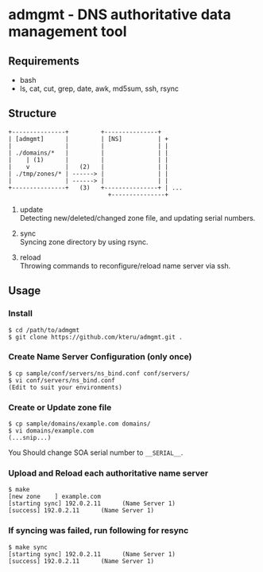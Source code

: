 admgmt - DNS authoritative data management tool
===============================================

Requirements
------------

  * bash
  * ls, cat, cut, grep, date, awk, md5sum, ssh, rsync


Structure
---------

    +---------------+         +---------------+
    | [admgmt]      |         | [NS]          | +
    |               |         |               | |
    | ./domains/*   |         |               | |
    |    | (1)      |         |               | |
    |    v          |   (2)   |               | |
    | ./tmp/zones/* | ------> |               | |
    |               | ------> |               | |
    +---------------+   (3)   +---------------+ | ...
                                +---------------+

1. update  
Detecting new/deleted/changed zone file, and updating serial numbers.

2. sync  
Syncing zone directory by using rsync.

3. reload  
Throwing commands to reconfigure/reload name server via ssh.


Usage
-----

### Install

    $ cd /path/to/admgmt
    $ git clone https://github.com/kteru/admgmt.git .

### Create Name Server Configuration (only once)

    $ cp sample/conf/servers/ns_bind.conf conf/servers/
    $ vi conf/servers/ns_bind.conf
    (Edit to suit your environments)

### Create or Update zone file

    $ cp sample/domains/example.com domains/
    $ vi domains/example.com
    (...snip...)

You Should change SOA serial number to `__SERIAL__`.

### Upload and Reload each authoritative name server

    $ make
    [new zone    ] example.com
    [starting sync] 192.0.2.11      (Name Server 1)
    [success] 192.0.2.11      (Name Server 1)

### If syncing was failed, run following for resync

    $ make sync
    [starting sync] 192.0.2.11      (Name Server 1)
    [success] 192.0.2.11      (Name Server 1)


